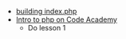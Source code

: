 - [building index.php](http://owenroberts.github.io/mmp350/week8/)
- [Intro to php on Code Academy](https://www.codecademy.com/learn/php)
	- Do lesson 1